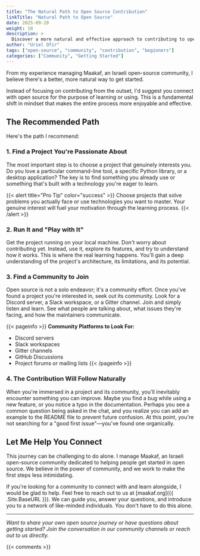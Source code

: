 ```yaml
---
title: "The Natural Path to Open Source Contribution"
linkTitle: "Natural Path to Open Source"
date: 2025-09-20
weight: 10
description: >
  Discover a more natural and effective approach to contributing to open source projects by focusing on learning and community connection first.
author: "Uriel Ofir"
tags: ["open-source", "community", "contribution", "beginners"]
categories: ["Community", "Getting Started"]
---
```


From my experience managing Maakaf, an Israeli open-source community, I believe there's a better, more natural way to get started.

Instead of focusing on contributing from the outset, I'd suggest you connect with open source for the purpose of learning or using. This is a fundamental shift in mindset that makes the entire process more enjoyable and effective.

## The Recommended Path

Here's the path I recommend:

### 1. Find a Project You're Passionate About

The most important step is to choose a project that genuinely interests you. Do you love a particular command-line tool, a specific Python library, or a desktop application? The key is to find something you already use or something that's built with a technology you're eager to learn.

{{< alert title="Pro Tip" color="success" >}}
Choose projects that solve problems you actually face or use technologies you want to master. Your genuine interest will fuel your motivation through the learning process.
{{< /alert >}}

### 2. Run It and "Play with It"

Get the project running on your local machine. Don't worry about contributing yet. Instead, use it, explore its features, and try to understand how it works. This is where the real learning happens. You'll gain a deep understanding of the project's architecture, its limitations, and its potential.

### 3. Find a Community to Join

Open source is not a solo endeavor; it's a community effort. Once you've found a project you're interested in, seek out its community. Look for a Discord server, a Slack workspace, or a Gitter channel. Join and simply listen and learn. See what people are talking about, what issues they're facing, and how the maintainers communicate.

{{< pageinfo >}}
**Community Platforms to Look For:**
- Discord servers
- Slack workspaces  
- Gitter channels
- GitHub Discussions
- Project forums or mailing lists
{{< /pageinfo >}}

### 4. The Contribution Will Follow Naturally

When you're immersed in a project and its community, you'll inevitably encounter something you can improve. Maybe you find a bug while using a new feature, or you notice a typo in the documentation. Perhaps you see a common question being asked in the chat, and you realize you can add an example to the README file to prevent future confusion. At this point, you're not searching for a "good first issue"—you've found one organically.

## Let Me Help You Connect

This journey can be challenging to do alone. I manage Maakaf, an Israeli open-source community dedicated to helping people get started in open source. We believe in the power of community, and we work to make the first steps less intimidating.

If you're looking for a community to connect with and learn alongside, I would be glad to help. Feel free to reach out to us at [maakaf.org]({{ .Site.BaseURL }}). We can guide you, answer your questions, and introduce you to a network of like-minded individuals. You don't have to do this alone.

---

*Want to share your own open source journey or have questions about getting started? Join the conversation in our community channels or reach out to us directly.*

{{< comments >}}